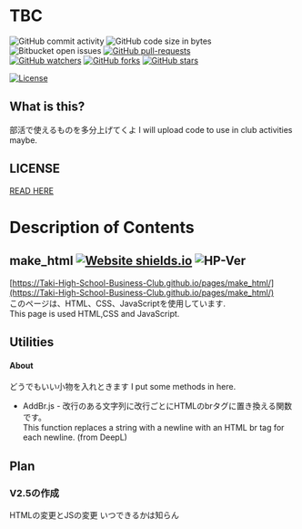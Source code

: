 # TBC
![GitHub commit activity](https://img.shields.io/github/commit-activity/w/Taki-High-School-Business-Club/pages)
![GitHub code size in bytes](https://img.shields.io/github/languages/code-size/Taki-High-School-Business-Club/pages?style=plastic)  
![Bitbucket open issues](https://img.shields.io/bitbucket/issues/Taki-High-School-Business-Club/pages)
[![GitHub pull-requests](https://img.shields.io/github/issues-pr/coko-go/TBC.svg)](https://GitHub.com/Taki-High-School-Business-Club/pages/pulls/)  
[![GitHub watchers](https://img.shields.io/github/watchers/coko-go/TBC.svg?style=social&label=Watch&maxAge=2592000)](https://GitHub.com/coko-go/TBC/watchers/)
[![GitHub forks](https://img.shields.io/github/forks/coko-go/TBC.svg?style=social&label=Fork&maxAge=2592000)](https://GitHub.com/Taki-High-School-Business-Club/pages/network/)
[![GitHub stars](https://img.shields.io/github/stars/coko-go/TBC.svg?style=social&label=Star&maxAge=2592000)](https://GitHub.com/Taki-High-School-Business-Club/pages/stargazers/)  

[![License](https://img.shields.io/badge/License-MIT-green)](https://github.com/Taki-High-School-Business-Club/pages/blob/main/LICENSE)

## What is this?
部活で使えるものを多分上げてくよ
I will upload code to use in club activities maybe.
## LICENSE
[READ HERE](https://github.com/Taki-High-School-Business-Club/pages/blob/main/LICENSE)
##
# Description of Contents
## make_html   [![Website shields.io](https://img.shields.io/website-up-down-green-red/http/shields.io.svg)](https://Taki-High-School-Business-Club.github.io/pages/make_html/) ![HP-Ver](https://img.shields.io/badge/ver-3.0-success) 
[https://Taki-High-School-Business-Club.github.io/pages/make_html/](https://Taki-High-School-Business-Club.github.io/pages/make_html/)  
このページは、HTML、CSS、JavaScriptを使用しています.  
This page is used HTML,CSS and JavaScript. 
## Utilities
#### About
どうでもいい小物を入れときます
I put some methods in here.
* AddBr.js - 改行のある文字列に改行ごとにHTMLのbrタグに置き換える関数です。   
This function replaces a string with a newline with an HTML br tag for each newline. (from DeepL)

## Plan
### V2.5の作成
HTMLの変更とJSの変更
いつできるかは知らん
